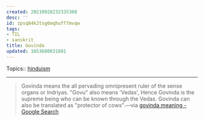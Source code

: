 ```yaml
---
created: 20210928232335360
desc: ''
id: zpsq84k2tsg6mqhuff7mvqw
tags:
- TIL
- sanskrit
title: Govinda
updated: 1653680031601
---
```

   
Topics::  [hinduism](../topics/hinduism.md)   
   
   
---   
   
> Govinda means the all pervading omnipresent ruler of the sense organs or Indriyas. "Govu" also means 'Vedas', Hence Govinda is the supreme being who can be known through the Vedas. Govinda can also be translated as "protector of cows".—via [govinda meaning - Google Search](https://www.google.com/search?q=govinda+meaning&oq=govinda+meaning&aqs=chrome..69i57j0i512l8j0i390.2883j0j1&sourceid=chrome&ie=UTF-8)
